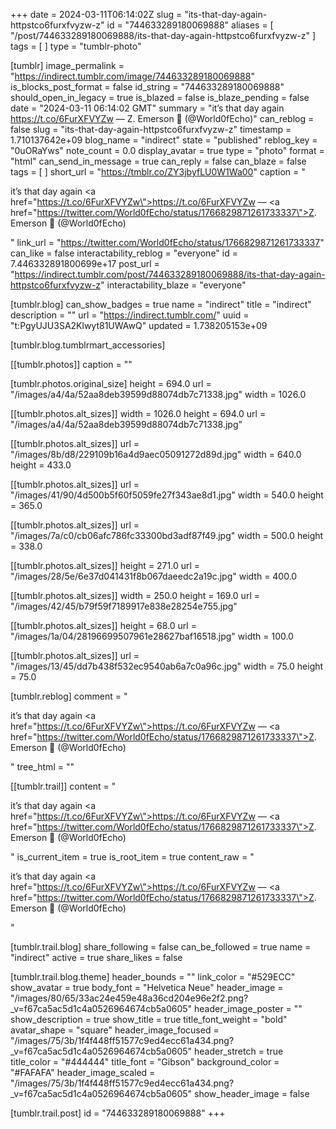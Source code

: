 +++
date = 2024-03-11T06:14:02Z
slug = "its-that-day-again-httpstco6furxfvyzw-z"
id = "744633289180069888"
aliases = [ "/post/744633289180069888/its-that-day-again-httpstco6furxfvyzw-z" ]
tags = [ ]
type = "tumblr-photo"

[tumblr]
image_permalink = "https://indirect.tumblr.com/image/744633289180069888"
is_blocks_post_format = false
id_string = "744633289180069888"
should_open_in_legacy = true
is_blazed = false
is_blaze_pending = false
date = "2024-03-11 06:14:02 GMT"
summary = "it’s that day again https://t.co/6FurXFVYZw — Z. Emerson 🍒 (@World0fEcho)"
can_reblog = false
slug = "its-that-day-again-httpstco6furxfvyzw-z"
timestamp = 1.710137642e+09
blog_name = "indirect"
state = "published"
reblog_key = "0uORaYws"
note_count = 0.0
display_avatar = true
type = "photo"
format = "html"
can_send_in_message = true
can_reply = false
can_blaze = false
tags = [ ]
short_url = "https://tmblr.co/ZY3jbyfLU0W1Wa00"
caption = "<p>it’s that day again <a href=\"https://t.co/6FurXFVYZw\">https://t.co/6FurXFVYZw</a> — <a href=\"https://twitter.com/World0fEcho/status/1766829871261733337\">Z. Emerson 🍒 (@World0fEcho)</a></p>"
link_url = "https://twitter.com/World0fEcho/status/1766829871261733337"
can_like = false
interactability_reblog = "everyone"
id = 7.446332891800699e+17
post_url = "https://indirect.tumblr.com/post/744633289180069888/its-that-day-again-httpstco6furxfvyzw-z"
interactability_blaze = "everyone"

[tumblr.blog]
can_show_badges = true
name = "indirect"
title = "indirect"
description = ""
url = "https://indirect.tumblr.com/"
uuid = "t:PgyUJU3SA2Klwyt81UWAwQ"
updated = 1.738205153e+09

[tumblr.blog.tumblrmart_accessories]

[[tumblr.photos]]
caption = ""

[tumblr.photos.original_size]
height = 694.0
url = "/images/a4/4a/52aa8deb39599d88074db7c71338.jpg"
width = 1026.0

[[tumblr.photos.alt_sizes]]
width = 1026.0
height = 694.0
url = "/images/a4/4a/52aa8deb39599d88074db7c71338.jpg"

[[tumblr.photos.alt_sizes]]
url = "/images/8b/d8/229109b16a4d9aec05091272d89d.jpg"
width = 640.0
height = 433.0

[[tumblr.photos.alt_sizes]]
url = "/images/41/90/4d500b5f60f5059fe27f343ae8d1.jpg"
width = 540.0
height = 365.0

[[tumblr.photos.alt_sizes]]
url = "/images/7a/c0/cb06afc786fc33300bd3adf87f49.jpg"
width = 500.0
height = 338.0

[[tumblr.photos.alt_sizes]]
height = 271.0
url = "/images/28/5e/6e37d041431f8b067daeedc2a19c.jpg"
width = 400.0

[[tumblr.photos.alt_sizes]]
width = 250.0
height = 169.0
url = "/images/42/45/b79f59f7189917e838e28254e755.jpg"

[[tumblr.photos.alt_sizes]]
height = 68.0
url = "/images/1a/04/28196699507961e28627baf16518.jpg"
width = 100.0

[[tumblr.photos.alt_sizes]]
url = "/images/13/45/dd7b438f532ec9540ab6a7c0a96c.jpg"
width = 75.0
height = 75.0

[tumblr.reblog]
comment = "<p>it’s that day again <a href=\"https://t.co/6FurXFVYZw\">https://t.co/6FurXFVYZw</a> — <a href=\"https://twitter.com/World0fEcho/status/1766829871261733337\">Z. Emerson 🍒 (@World0fEcho)</a></p>"
tree_html = ""

[[tumblr.trail]]
content = "<p>it&rsquo;s that day again <a href=\"https://t.co/6FurXFVYZw\">https://t.co/6FurXFVYZw</a> &mdash; <a href=\"https://twitter.com/World0fEcho/status/1766829871261733337\">Z. Emerson &#127826; (@World0fEcho)</a></p>"
is_current_item = true
is_root_item = true
content_raw = "<p>it’s that day again <a href=\"https://t.co/6FurXFVYZw\">https://t.co/6FurXFVYZw</a> — <a href=\"https://twitter.com/World0fEcho/status/1766829871261733337\">Z. Emerson 🍒 (@World0fEcho)</a></p>"

[tumblr.trail.blog]
share_following = false
can_be_followed = true
name = "indirect"
active = true
share_likes = false

[tumblr.trail.blog.theme]
header_bounds = ""
link_color = "#529ECC"
show_avatar = true
body_font = "Helvetica Neue"
header_image = "/images/80/65/33ac24e459e48a36cd204e96e2f2.png?_v=f67ca5ac5d1c4a0526964674cb5a0605"
header_image_poster = ""
show_description = true
show_title = true
title_font_weight = "bold"
avatar_shape = "square"
header_image_focused = "/images/75/3b/1f4f448ff51577c9ed4ecc61a434.png?_v=f67ca5ac5d1c4a0526964674cb5a0605"
header_stretch = true
title_color = "#444444"
title_font = "Gibson"
background_color = "#FAFAFA"
header_image_scaled = "/images/75/3b/1f4f448ff51577c9ed4ecc61a434.png?_v=f67ca5ac5d1c4a0526964674cb5a0605"
show_header_image = false

[tumblr.trail.post]
id = "744633289180069888"
+++
